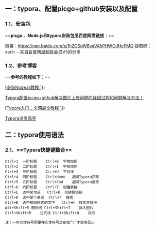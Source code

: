 ​                                        

## 一：typora、配置picgo+github安装以及配置



### 1.1、安装包	

==**picgo 、Node.js和typora安装包见百度网盘链接：**==

链接：https://pan.baidu.com/s/1hZOSpWByaVAhPHWOJHoPMQ 
提取码：xach 
--来自百度网盘超级会员V5的分享

### 1.2、参考博客	

==**参考的教程如下：**==

[[安装Node.js教程 ](https://www.cnblogs.com/li150dan/p/10451772.html)]()

[Typora配置picgo+github解决图片上传问题的详细过程和问题解决方法！](https://blog.csdn.net/ClearSpur/article/details/114014788)

[[Typora入门：全网最全教程 ](https://www.cnblogs.com/hider/p/11614688.html)]()

[Typora设置高亮](https://blog.csdn.net/weixin_43883917/article/details/114915969)



## 二：typora使用语法



### 2.1、==Typora快捷键整合==

```
Ctrl+1  一阶标题    Ctrl+B  字体加粗
Ctrl+2  二阶标题    Ctrl+I  字体倾斜
Ctrl+3  三阶标题    Ctrl+U  下划线
Ctrl+4  四阶标题    Ctrl+Home   返回Typora顶部
Ctrl+5  五阶标题    Ctrl+End    返回Typora底部
Ctrl+6  六阶标题    Ctrl+T  创建表格
Ctrl+L  选中某句话   Ctrl+K  创建超链接
Ctrl+D  选中某个单词  Ctrl+F  搜索
Ctrl+E  选中相同格式的文字   Ctrl+H  搜索并替换
Alt+Shift+5 删除线 Ctrl+Shift+I    插入图片
Ctrl+Shift+M    公式块 Ctrl+Shift+Q    引用

注：一些实体符号需要在实体符号之前加”\”才能够显示
```



### 
